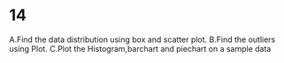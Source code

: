 # 14
A.Find the data distribution using box and scatter plot. B.Find the outliers using Plot. C.Plot the Histogram,barchart and piechart on a sample data
